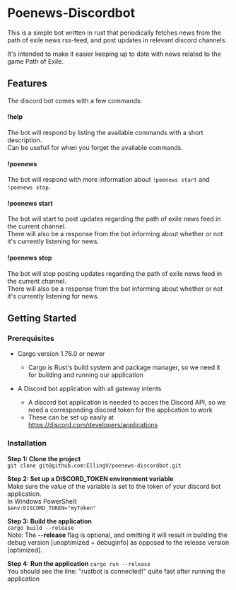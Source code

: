 # Poenews-Discordbot
This is a simple bot written in rust that periodically fetches news from the path of exile news rss-feed, and post updates in relevant discord channels.  

It's intended to make it easier keeping up to date with news related to the game Path of Exile.

## Features
The discord bot comes with a few commands:  
#### !help
The bot will respond by listing the available commands with a short description.  
Can be usefull for when you forget the available commands.
#### !poenews
The bot will respond with more information about ```!poenews start``` and ```!poenews stop```.  
#### !poenews start
The bot will start to post updates regarding the path of exile news feed in the current channel.  
There will also be a response from the bot informing about whether or not it's currently listening for news.
#### !poenews stop
The bot will stop posting updates regarding the path of exile news feed in the current channel.  
There will also be a response from the bot informing about whether or not it's currently listening for news.

## Getting Started
### Prerequisites
- Cargo version 1.76.0 or newer
	- Cargo is Rust's build system and package manager, so we need it for building and running our application

- A Discord bot application with all gateway intents
	- A discord bot application is needed to acces the Discord API, so we need a corresponding discord token for the application to work
	- These can be set up easily at https://discord.com/developers/applications

### Installation

**Step 1: Clone the project**  
```git clone git@github.com:EllingV/poenews-discordbot.git```

**Step 2: Set up a DISCORD_TOKEN environment variable**  
Make sure the value of the variable is set to the token of your discord bot application.  
In Windows PowerShell:  
```$env:DISCORD_TOKEN="myToken"```  

**Step 3: Build the application**  
```cargo build --release```  
Note: The __--release__ flag is optional, and omitting it will result in building the debug version [unoptimized + debuginfo] as opposed to the release version [optimized].

**Step 4: Run the application**
```cargo run --release```  
You should see the line: "rustbot is connected!" quite fast after running the application
